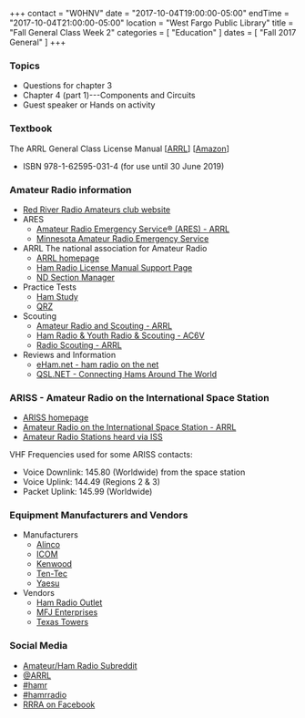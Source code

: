 +++
contact = "W0HNV"
date = "2017-10-04T19:00:00-05:00"
endTime = "2017-10-04T21:00:00-05:00"
location = "West Fargo Public Library"
title = "Fall General Class Week 2"
categories = [ "Education" ]
dates = [ "Fall 2017 General" ]
+++
### Topics
* Questions for chapter 3
* Chapter 4 (part 1)---Components and Circuits
* Guest speaker or Hands on activity

### Textbook

The ARRL General Class License Manual
[[ARRL](http://www.arrl.org/shop/ARRL-General-Class-License-Manual-8th-Edition/)]
[[Amazon](http://www.amazon.com/General-Class-License-Manual-Spiral/dp/1625950314/)]
- ISBN 978-1-62595-031-4 (for use until 30 June 2019)

### Amateur Radio information

* [Red River Radio Amateurs club website](http://rrra.org/)
* ARES
    * [Amateur Radio Emergency Service&reg; (ARES) - ARRL](http://www.arrl.org/ares/)
    * [Minnesota Amateur Radio Emergency Service](http://www.minnesotaares.org/)
* ARRL The national association for Amateur Radio
    * [ARRL homepage](http://www.arrl.org)
    * [Ham Radio License Manual Support Page](http://www.arrl.org/hrlm/)
    * [ND Section Manager](http://w0nd.com/)
* Practice Tests
    * [Ham Study](https://hamstudy.org/)
    * [QRZ](http://www.qrz.com/hamtest/)
* Scouting
    * [Amateur Radio and Scouting - ARRL](http://www.arrl.org/scouts/)
    * [Ham Radio & Youth Radio & Scouting - AC6V](http://www.ac6v.com/scouts.htm)
    * [Radio Scouting - ARRL](http://www.arrl.org/radio-scouting/)
* Reviews and Information
    * [eHam.net - ham radio on the net](http://www.eham.net)
    * [QSL.NET - Connecting Hams Around The World](http://www.qsl.net/)

### ARISS - Amateur Radio on the International Space Station
* [ARISS homepage](http://www.ariss.org/)
* [Amateur Radio on the International Space Station - ARRL](http://www.arrl.org/amateur-radio-on-the-international-space-station)
* [Amateur Radio Stations heard via ISS](http://www.ariss.net/)

VHF Frequencies used for some ARISS contacts:

* Voice Downlink: 145.80 (Worldwide) from the space station
* Voice Uplink: 144.49 (Regions 2 & 3)
* Packet Uplink: 145.99 (Worldwide)

### Equipment Manufacturers and Vendors
* Manufacturers
    * [Alinco](http://www.alinco.com/global.html)
    * [ICOM](http://www.icomamerica.com/)
    * [Kenwood](http://www.kenwood.com/usa/com/amateur/)
    * [Ten-Tec](http://www.tentec.com/)
    * [Yaesu](http://www.yaesu.com/)
* Vendors
    * [Ham Radio Outlet](http://www.hamradio.com/)
    * [MFJ Enterprises](http://www.mfjenterprises.com/)
    * [Texas Towers](http://www.texastowers.com/)

### Social Media
* [Amateur/Ham Radio Subreddit](http://reddit.com/r/amateurradio/)
* [@ARRL](https://x.com/arrl)
* [#hamr](https://x.com/hashtag/hamr)
* [#hamrradio](https://x.com/hashtag/hamradio)
* [RRRA on Facebook](https://www.facebook.com/W0ILO)
